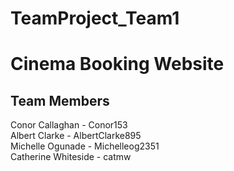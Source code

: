 # TeamProject_Team1
<h1>Cinema Booking Website</h1>

<h2>Team Members</h2>
Conor Callaghan - Conor153<br>
Albert Clarke - AlbertClarke895<br>
Michelle Ogunade - Michelleog2351<br>
Catherine Whiteside - catmw<br>

